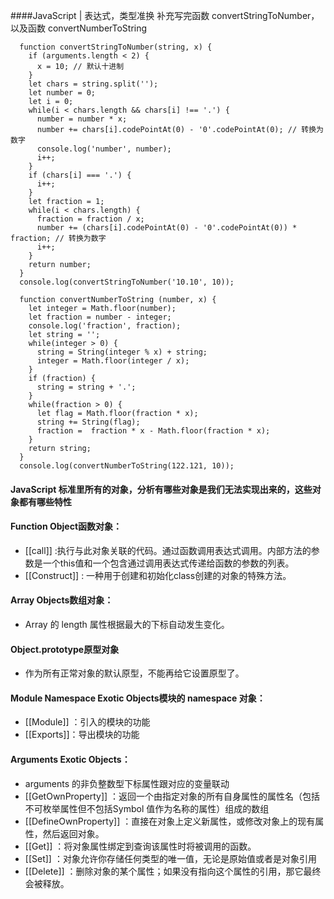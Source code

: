 ####JavaScript | 表达式，类型准换
补充写完函数 convertStringToNumber，以及函数 convertNumberToString

	  function convertStringToNumber(string, x) {
	    if (arguments.length < 2) {
	      x = 10; // 默认十进制
	    }
	    let chars = string.split('');
	    let number = 0;
	    let i = 0;
	    while(i < chars.length && chars[i] !== '.') {
	      number = number * x;
	      number += chars[i].codePointAt(0) - '0'.codePointAt(0); // 转换为数字
	      console.log('number', number);
	      i++;
	    }
	    if (chars[i] === '.') {
	      i++;
	    }
	    let fraction = 1;
	    while(i < chars.length) {
	      fraction = fraction / x;
	      number += (chars[i].codePointAt(0) - '0'.codePointAt(0)) * fraction; // 转换为数字
	      i++;
	    }
	    return number;
	  }
	  console.log(convertStringToNumber('10.10', 10));
	
	  function convertNumberToString (number, x) {
	    let integer = Math.floor(number);
	    let fraction = number - integer;
	    console.log('fraction', fraction);
	    let string = '';
	    while(integer > 0) {
	      string = String(integer % x) + string;
	      integer = Math.floor(integer / x);
	    }
	    if (fraction) {
	      string = string + '.';
	    }
	    while(fraction > 0) {
	      let flag = Math.floor(fraction * x);
	      string += String(flag);
	      fraction =  fraction * x - Math.floor(fraction * x);
	    }
	    return string;
	  }
	  console.log(convertNumberToString(122.121, 10));


#### JavaScript 标准里所有的对象，分析有哪些对象是我们无法实现出来的，这些对象都有哪些特性
#### Function Object函数对象：
- [[call]] :执行与此对象关联的代码。通过函数调用表达式调用。内部方法的参数是一个this值和一个包含通过调用表达式传递给函数的参数的列表。
- [[Construct]] : 一种用于创建和初始化class创建的对象的特殊方法。

#### Array Objects数组对象：
- Array 的 length 属性根据最大的下标自动发生变化。

#### Object.prototype原型对象
- 作为所有正常对象的默认原型，不能再给它设置原型了。
#### Module Namespace Exotic Objects模块的 namespace 对象：
- [[Module]] ：引入的模块的功能
- [[Exports]]：导出模块的功能

#### Arguments Exotic Objects：
- arguments 的非负整数型下标属性跟对应的变量联动
- [[GetOwnProperty]] ：返回一个由指定对象的所有自身属性的属性名（包括不可枚举属性但不包括Symbol  值作为名称的属性）组成的数组
- [[DefineOwnProperty]] ：直接在对象上定义新属性，或修改对象上的现有属性，然后返回对象。
- [[Get]] ：将对象属性绑定到查询该属性时将被调用的函数。
- [[Set]] ：对象允许你存储任何类型的唯一值，无论是原始值或者是对象引用
- [[Delete]] ：删除对象的某个属性；如果没有指向这个属性的引用，那它最终会被释放。



